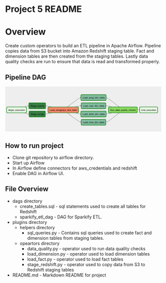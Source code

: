 # Project 5 README

# Overview
Create custom operators to build an ETL pipeline in Apache Airflow.  Pipeline copies data from S3 bucket into Amazon Redshift staging table.  Fact and dimension tables are then created from the staging tables.  Lastly data quality checks are run to ensure that data is read and transformed properly.

## Pipeline DAG
![image](./example-dag.png)

## How to run project
- Clone git repository to airflow directory.
- Start up Airflow
- In Airflow define connectors for aws_credentials and redshift
- Enable DAG in Airflow UI.

## File Overview
- dags directory
    - create_tables.sql - sql statements used to create all tables for Redshift
    - sparkify_etl_dag - DAG for Sparkify ETL.
- plugins directory
    - helpers directory
        - sql_queries.py - Contains sql queries used to create fact and dimension tables from staging tables.
    - opeartors directory
        - data_quality.py - operator used to run data quality checks
        - load_dimension.py - operator used to load dimension tables
        - load_fact.py - operator used to load fact tables
        - stage_redshift.py - operator used to copy data from S3 to Redshift staging tables
- README.md - Markdown README for project

